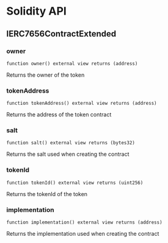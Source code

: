 # Solidity API

## IERC7656ContractExtended

### owner

```solidity
function owner() external view returns (address)
```

Returns the owner of the token

### tokenAddress

```solidity
function tokenAddress() external view returns (address)
```

Returns the address of the token contract

### salt

```solidity
function salt() external view returns (bytes32)
```

Returns the salt used when creating the contract

### tokenId

```solidity
function tokenId() external view returns (uint256)
```

Returns the tokenId of the token

### implementation

```solidity
function implementation() external view returns (address)
```

Returns the implementation used when creating the contract


